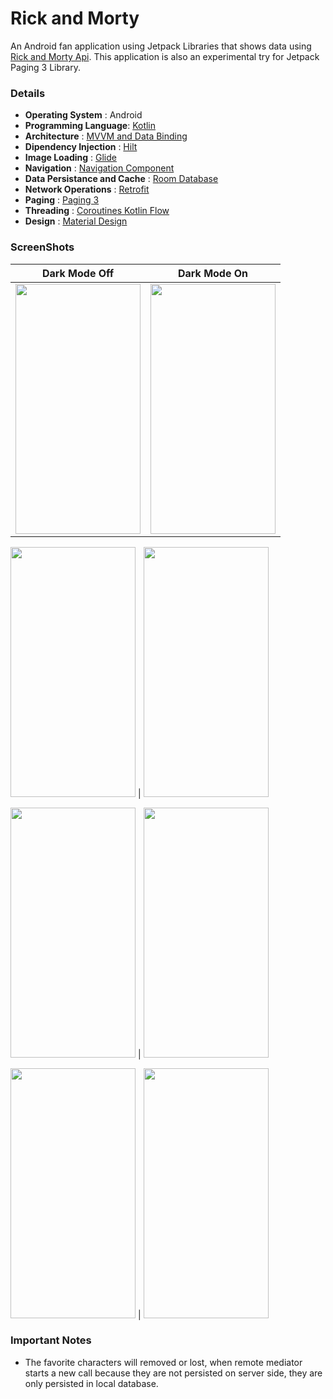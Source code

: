 # Rick and Morty

An Android fan application using Jetpack Libraries that shows data using [Rick and Morty Api](https://rickandmortyapi.com).
This application is also an experimental try for Jetpack Paging 3 Library.

### Details
   - **Operating System** : Android
   - **Programming Language**: [Kotlin](https://kotlinlang.org) 
   - **Architecture** : [MVVM and Data Binding](https://developer.android.com/jetpack/guide)
   - **Dipendency Injection** : [Hilt](https://dagger.dev/hilt/)
   - **Image Loading** : [Glide](https://github.com/bumptech/glide)
   - **Navigation** : [Navigation Component](https://developer.android.com/guide/navigation/navigation-getting-started)
   - **Data Persistance and Cache** : [Room Database](https://developer.android.com/training/data-storage/room)
   - **Network Operations** : [Retrofit](https://square.github.io/retrofit/)
   - **Paging** : [Paging 3](https://developer.android.com/topic/libraries/architecture/paging/v3-overview)
   - **Threading** : [Coroutines Kotlin Flow](https://developer.android.com/kotlin/flow)
   - **Design** : [Material Design](https://material.io)

### ScreenShots

Dark Mode Off             |  Dark Mode On
:-------------------------:|:-------------------------:
<img src="https://user-images.githubusercontent.com/32219894/180696383-bd9b6e2c-d242-4f31-a162-0ed6e61e2326.png" width="200" height="400" /> | <img src="https://user-images.githubusercontent.com/32219894/180696348-04be6d7e-6a08-409e-b464-51a07d0a1412.png" width="200" height="400" />

<img src="https://user-images.githubusercontent.com/32219894/180696389-ab2bfe69-7a07-45c2-83bc-6b61202657bb.png" width="200" height="400" /> | <img src="https://user-images.githubusercontent.com/32219894/180696354-efde4103-6fa3-4f66-814f-279475ca6421.png" width="200" height="400" />

<img src="https://user-images.githubusercontent.com/32219894/180696368-3e4aaeb5-3fe6-45ca-928e-a955aa81841d.png" width="200" height="400" /> | <img src="https://user-images.githubusercontent.com/32219894/180696378-9a2184a7-8864-4d08-99ce-1d262bb545fc.png" width="200" height="400" />

<img src="https://user-images.githubusercontent.com/32219894/180696376-18643c98-77d6-47ae-8416-f97be6396d7c.png" width="200" height="400" /> | <img src="https://user-images.githubusercontent.com/32219894/180696345-33d00eae-596b-4530-b525-7865d92f0bcc.png" width="200" height="400" />


### Important Notes
   - The favorite characters will removed or lost, when remote mediator starts a new call because they are not persisted on server side, they are only persisted in local database.
